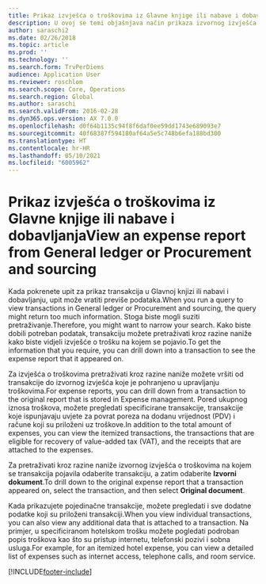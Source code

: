 ```yaml
---
title: Prikaz izvješća o troškovima iz Glavne knjige ili nabave i dobavljanja
description: U ovoj se temi objašnjava način prikaza izvornog izvješća o troškovima na kojem se pojavila transakcija.
author: saraschi2
ms.date: 02/26/2018
ms.topic: article
ms.prod: ''
ms.technology: ''
ms.search.form: TrvPerDiems
audience: Application User
ms.reviewer: roschlom
ms.search.scope: Core, Operations
ms.search.region: Global
ms.author: saraschi
ms.search.validFrom: 2016-02-28
ms.dyn365.ops.version: AX 7.0.0
ms.openlocfilehash: d0f64b1135c94f8f6daf0ee59dd1743e689093e7
ms.sourcegitcommit: 40f68387f594180af64a5e5c748b6efa188bd300
ms.translationtype: HT
ms.contentlocale: hr-HR
ms.lasthandoff: 05/10/2021
ms.locfileid: "6005962"
---
```

# <a name="view-an-expense-report-from-general-ledger-or-procurement-and-sourcing"></a><span data-ttu-id="08369-103">Prikaz izvješća o troškovima iz Glavne knjige ili nabave i dobavljanja</span><span class="sxs-lookup"><span data-stu-id="08369-103">View an expense report from General ledger or Procurement and sourcing</span></span>

<span data-ttu-id="08369-104">Kada pokrenete upit za prikaz transakcija u Glavnoj knjizi ili nabavi i dobavljanju, upit može vratiti previše podataka.</span><span class="sxs-lookup"><span data-stu-id="08369-104">When you run a query to view transactions in General ledger or Procurement and sourcing, the query might return too much information.</span></span> <span data-ttu-id="08369-105">Stoga biste mogli suziti pretraživanje.</span><span class="sxs-lookup"><span data-stu-id="08369-105">Therefore, you might want to narrow your search.</span></span> <span data-ttu-id="08369-106">Kako biste dobili potreban podatak, transakciju možete pretraživati kroz razine naniže kako biste vidjeli izvješće o trošku na kojem se pojavio.</span><span class="sxs-lookup"><span data-stu-id="08369-106">To get the information that you require, you can drill down into a transaction to see the expense report that it appeared on.</span></span>

<span data-ttu-id="08369-107">Za izvješća o troškovima pretraživati kroz razine naniže možete vršiti od transakcije do izvornog izvješća koje je pohranjeno u upravljanju troškovima.</span><span class="sxs-lookup"><span data-stu-id="08369-107">For expense reports, you can drill down from a transaction to the original report that is stored in Expense management.</span></span> <span data-ttu-id="08369-108">Pored ukupnog iznosa troškova, možete pregledati specificirane transakcije, transakcije koje ispunjavaju uvjete za povrat poreza na dodanu vrijednost (PDV) i račune koji su priloženi uz troškove.</span><span class="sxs-lookup"><span data-stu-id="08369-108">In addition to the total amount of expenses, you can view the itemized transactions, the transactions that are eligible for recovery of value-added tax (VAT), and the receipts that are attached to the expenses.</span></span>

<span data-ttu-id="08369-109">Za pretraživati kroz razine naniže izvornog izvješća o troškovima na kojem se transakcija pojavila odaberite transakciju, a zatim odaberite **Izvorni dokument**.</span><span class="sxs-lookup"><span data-stu-id="08369-109">To drill down to the original expense report that a transaction appeared on, select the transaction, and then select **Original document**.</span></span>

<span data-ttu-id="08369-110">Kada prikazujete pojedinačne transakcije, možete pregledati i sve dodatne podatke koji su priloženi transakciji.</span><span class="sxs-lookup"><span data-stu-id="08369-110">When you view individual transactions, you can also view any additional data that is attached to a transaction.</span></span> <span data-ttu-id="08369-111">Na primjer, u specificiranom hotelskom trošku možete pogledati podroban popis troškova kao što su pristup internetu, telefonski pozivi i sobna usluga.</span><span class="sxs-lookup"><span data-stu-id="08369-111">For example, for an itemized hotel expense, you can view a detailed list of expenses such as internet access, telephone calls, and room service.</span></span>


[!INCLUDE[footer-include](../includes/footer-banner.md)]
